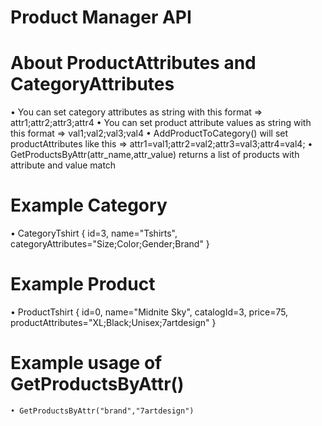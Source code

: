 # Product Manager API

# About ProductAttributes and CategoryAttributes
  • You can set category attributes as string with this format => attr1;attr2;attr3;attr4
  • You can set product attribute values as string with this format => val1;val2;val3;val4
  • AddProductToCategory() will set productAttributes like this => attr1=val1;attr2=val2;attr3=val3;attr4=val4;
  • GetProductsByAttr(attr_name,attr_value) returns a list of products with attribute and value match

# Example Category
  • CategoryTshirt
  {
    id=3,
    name="Tshirts",
    categoryAttributes="Size;Color;Gender;Brand"
  }

# Example Product
  • ProductTshirt
  {
    id=0,
    name="Midnite Sky",
    catalogId=3,
    price=75,
    productAttributes="XL;Black;Unisex;7artdesign"
  }
  
  # Example usage of GetProductsByAttr()
    • GetProductsByAttr("brand","7artdesign")

